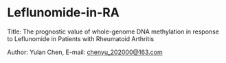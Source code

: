 # Leflunomide-in-RA
Title: The prognostic value of whole-genome DNA methylation in response to Leflunomide in Patients with Rheumatoid Arthritis

Author: Yulan Chen, E-mail: chenyu_202000@163.com
